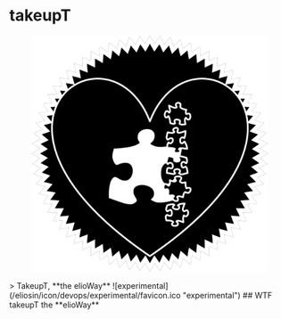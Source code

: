 # takeupT
<figure>
  <img src="star.png" alt="">
</figure>
> TakeupT, **the elioWay**
![experimental](/eliosin/icon/devops/experimental/favicon.ico "experimental")
## WTF
takeupT the **elioWay**

